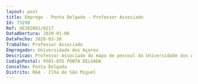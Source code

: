 ```yaml
--- 
layout: post
title: Emprego - Ponta Delgada - Professor Associado
Id: 73299
Ref: OE202001/0217
DataAbertura: 2020-01-06
DataFecho: 2020-03-30
Trabalho: Professor Associado
Empregador: Universidade dos Açores
Descricao: Professor Associado do mapa de pessoal da Universidade dos Açores, na modalidade de contrato de trabalho em funções públicas por tempo indeterminado, para a área científica disciplinar de Ciências Biológicas, subárea de Diversidade Biológica e Evolução.
CodigoPostal: 9501-855 PONTA DELGADA
Concelho: Ponta Delgada
Distrito: RAA - Ilha de São Miguel
--- 
```

